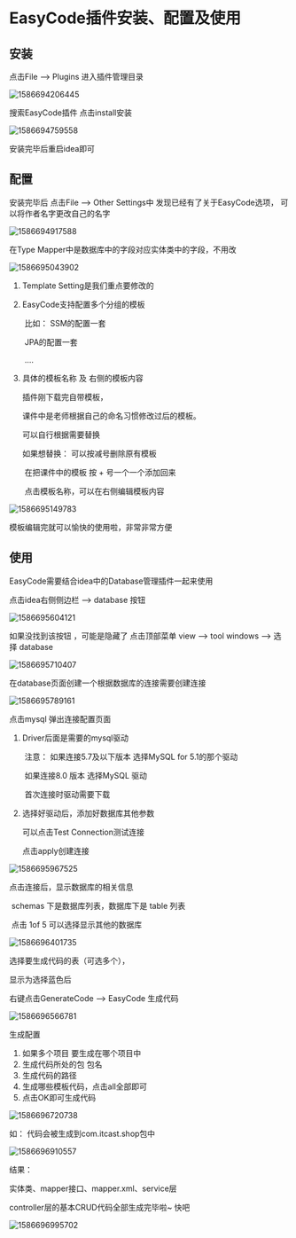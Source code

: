 # EasyCode插件安装、配置及使用

## 安装

点击File --> Plugins 进入插件管理目录

![1586694206445](picture/springboot/1586694206445.png)

搜索EasyCode插件 点击install安装

![1586694759558](picture/springboot/1586694759558.png)

安装完毕后重启idea即可



## 配置

安装完毕后 点击File --> Other Settings中 发现已经有了关于EasyCode选项， 可以将作者名字更改自己的名字

![1586694917588](picture/springboot/1586694917588.png)

在Type Mapper中是数据库中的字段对应实体类中的字段，不用改

![1586695043902](picture/springboot/1586695043902.png)

1. Template Setting是我们重点要修改的

2. EasyCode支持配置多个分组的模板

   ​	比如：	SSM的配置一套

   ​          		 JPA的配置一套

   ​	   		....

3. 具体的模板名称 及 右侧的模板内容

     插件刚下载完自带模板，

     课件中是老师根据自己的命名习惯修改过后的模板。

     可以自行根据需要替换

     如果想替换： 可以按减号删除原有模板 

   ​                          在把课件中的模板 按 + 号一个一个添加回来

   ​			  点击模板名称，可以在右侧编辑模板内容

![1586695149783](picture/springboot/1586695149783.png)

模板编辑完就可以愉快的使用啦，非常非常方便



## 使用

EasyCode需要结合idea中的Database管理插件一起来使用



点击idea右侧侧边栏  -->  database 按钮  

![1586695604121](picture/springboot/1586695604121.png)

如果没找到该按钮 ，可能是隐藏了 点击顶部菜单 view --> tool windows --> 选择 database

![1586695710407](picture/springboot/1586695710407.png)

在database页面创建一个根据数据库的连接需要创建连接

![1586695789161](picture/springboot/1586695789161.png)

点击mysql 弹出连接配置页面

1. Driver后面是需要的mysql驱动 

   ​	注意： 如果连接5.7及以下版本 选择MySQL for 5.1的那个驱动

   ​                     如果连接8.0 版本 选择MySQL 驱动

   ​                     首次连接时驱动需要下载

2. 选择好驱动后，添加好数据库其他参数

     可以点击Test Connection测试连接

     点击apply创建连接

![1586695967525](picture/springboot/1586695967525.png)

点击连接后，显示数据库的相关信息

​    schemas 下是数据库列表，数据库下是 table 列表

​        点击 1of 5 可以选择显示其他的数据库 

![1586696401735](picture/springboot/1586696401735.png)

选择要生成代码的表（可选多个），

显示为选择蓝色后

右键点击GenerateCode --> EasyCode 生成代码 

![1586696566781](picture/springboot/1586696566781.png)

生成配置

1. 如果多个项目 要生成在哪个项目中
2. 生成代码所处的包 包名
3. 生成代码的路径
4. 生成哪些模板代码，点击all全部即可
5. 点击OK即可生成代码

![1586696720738](picture/springboot/1586696720738.png)

如： 代码会被生成到com.itcast.shop包中

![1586696910557](picture/springboot/1586696910557.png)

结果：

实体类、mapper接口、mapper.xml、service层

controller层的基本CRUD代码全部生成完毕啦~ 快吧

![1586696995702](picture/springboot/1586696995702.png)

